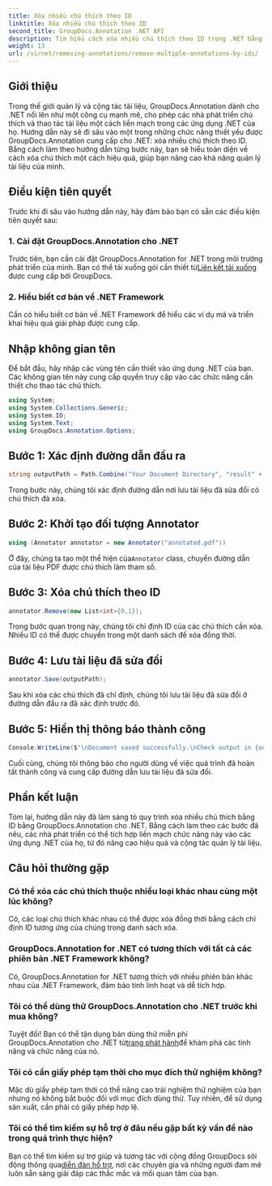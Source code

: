 ```yaml
---
title: Xóa nhiều chú thích theo ID
linktitle: Xóa nhiều chú thích theo ID
second_title: GroupDocs.Annotation .NET API
description: Tìm hiểu cách xóa nhiều chú thích theo ID trong .NET bằng GroupDocs.Annotation, nâng cao khả năng quản lý tài liệu của bạn một cách dễ dàng.
weight: 13
url: /vi/net/removing-annotations/remove-multiple-annotations-by-ids/
---
```

## Giới thiệu
Trong thế giới quản lý và cộng tác tài liệu, GroupDocs.Annotation dành cho .NET nổi lên như một công cụ mạnh mẽ, cho phép các nhà phát triển chú thích và thao tác tài liệu một cách liền mạch trong các ứng dụng .NET của họ. Hướng dẫn này sẽ đi sâu vào một trong những chức năng thiết yếu được GroupDocs.Annotation cung cấp cho .NET: xóa nhiều chú thích theo ID. Bằng cách làm theo hướng dẫn từng bước này, bạn sẽ hiểu toàn diện về cách xóa chú thích một cách hiệu quả, giúp bạn nâng cao khả năng quản lý tài liệu của mình.
## Điều kiện tiên quyết
Trước khi đi sâu vào hướng dẫn này, hãy đảm bảo bạn có sẵn các điều kiện tiên quyết sau:
### 1. Cài đặt GroupDocs.Annotation cho .NET
 Trước tiên, bạn cần cài đặt GroupDocs.Annotation for .NET trong môi trường phát triển của mình. Bạn có thể tải xuống gói cần thiết từ[Liên kết tải xuống](https://releases.groupdocs.com/annotation/net/) được cung cấp bởi GroupDocs.
### 2. Hiểu biết cơ bản về .NET Framework
Cần có hiểu biết cơ bản về .NET Framework để hiểu các ví dụ mã và triển khai hiệu quả giải pháp được cung cấp.

## Nhập không gian tên
Để bắt đầu, hãy nhập các vùng tên cần thiết vào ứng dụng .NET của bạn. Các không gian tên này cung cấp quyền truy cập vào các chức năng cần thiết cho thao tác chú thích.
```csharp
using System;
using System.Collections.Generic;
using System.IO;
using System.Text;
using GroupDocs.Annotation.Options;
```

## Bước 1: Xác định đường dẫn đầu ra
```csharp
string outputPath = Path.Combine("Your Document Directory", "result" + Path.GetExtension("input.pdf"));
```
Trong bước này, chúng tôi xác định đường dẫn nơi lưu tài liệu đã sửa đổi có chú thích đã xóa.
## Bước 2: Khởi tạo đối tượng Annotator
```csharp
using (Annotator annotator = new Annotator("annotated.pdf"))
```
 Ở đây, chúng ta tạo một thể hiện của`Annotator` class, chuyển đường dẫn của tài liệu PDF được chú thích làm tham số.
## Bước 3: Xóa chú thích theo ID
```csharp
annotator.Remove(new List<int>{0,1});
```
Trong bước quan trọng này, chúng tôi chỉ định ID của các chú thích cần xóa. Nhiều ID có thể được chuyển trong một danh sách để xóa đồng thời.
## Bước 4: Lưu tài liệu đã sửa đổi
```csharp
annotator.Save(outputPath);
```
Sau khi xóa các chú thích đã chỉ định, chúng tôi lưu tài liệu đã sửa đổi ở đường dẫn đầu ra đã xác định trước đó.
## Bước 5: Hiển thị thông báo thành công
```csharp
Console.WriteLine($"\nDocument saved successfully.\nCheck output in {outputPath}.");
```
Cuối cùng, chúng tôi thông báo cho người dùng về việc quá trình đã hoàn tất thành công và cung cấp đường dẫn lưu tài liệu đã sửa đổi.

## Phần kết luận
Tóm lại, hướng dẫn này đã làm sáng tỏ quy trình xóa nhiều chú thích bằng ID bằng GroupDocs.Annotation cho .NET. Bằng cách làm theo các bước đã nêu, các nhà phát triển có thể tích hợp liền mạch chức năng này vào các ứng dụng .NET của họ, từ đó nâng cao hiệu quả và cộng tác quản lý tài liệu.
## Câu hỏi thường gặp
### Có thể xóa các chú thích thuộc nhiều loại khác nhau cùng một lúc không?
Có, các loại chú thích khác nhau có thể được xóa đồng thời bằng cách chỉ định ID tương ứng của chúng trong danh sách xóa.
### GroupDocs.Annotation for .NET có tương thích với tất cả các phiên bản .NET Framework không?
Có, GroupDocs.Annotation for .NET tương thích với nhiều phiên bản khác nhau của .NET Framework, đảm bảo tính linh hoạt và dễ tích hợp.
### Tôi có thể dùng thử GroupDocs.Annotation cho .NET trước khi mua không?
 Tuyệt đối! Bạn có thể tận dụng bản dùng thử miễn phí GroupDocs.Annotation cho .NET từ[trang phát hành](https://releases.groupdocs.com/)để khám phá các tính năng và chức năng của nó.
### Tôi có cần giấy phép tạm thời cho mục đích thử nghiệm không?
Mặc dù giấy phép tạm thời có thể nâng cao trải nghiệm thử nghiệm của bạn nhưng nó không bắt buộc đối với mục đích dùng thử. Tuy nhiên, để sử dụng sản xuất, cần phải có giấy phép hợp lệ.
### Tôi có thể tìm kiếm sự hỗ trợ ở đâu nếu gặp bất kỳ vấn đề nào trong quá trình thực hiện?
 Bạn có thể tìm kiếm sự trợ giúp và tương tác với cộng đồng GroupDocs sôi động thông qua[diễn đàn hỗ trợ](https://forum.groupdocs.com/c/annotation/10), nơi các chuyên gia và những người đam mê luôn sẵn sàng giải đáp các thắc mắc và mối quan tâm của bạn.